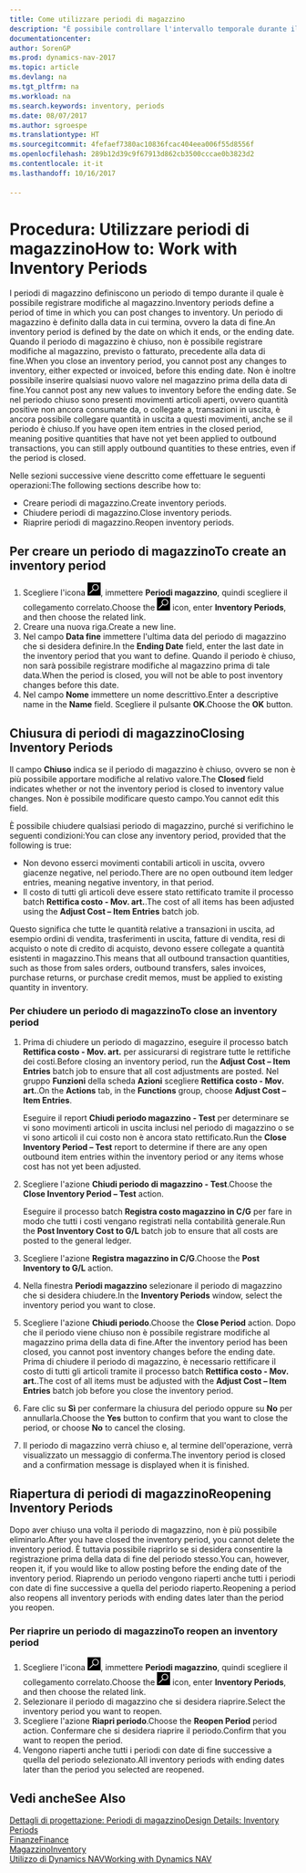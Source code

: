 ```yaml
---
title: Come utilizzare periodi di magazzino
description: "È possibile controllare l'intervallo temporale durante il quale si possono registrare modifiche al magazzino defininendo periodi di magazzino."
documentationcenter: 
author: SorenGP
ms.prod: dynamics-nav-2017
ms.topic: article
ms.devlang: na
ms.tgt_pltfrm: na
ms.workload: na
ms.search.keywords: inventory, periods
ms.date: 08/07/2017
ms.author: sgroespe
ms.translationtype: HT
ms.sourcegitcommit: 4fefaef7380ac10836fcac404eea006f55d8556f
ms.openlocfilehash: 289b12d39c9f67913d862cb3500cccae0b3823d2
ms.contentlocale: it-it
ms.lasthandoff: 10/16/2017

---
```

# <a name="how-to-work-with-inventory-periods"></a><span data-ttu-id="d03f6-103">Procedura: Utilizzare periodi di magazzino</span><span class="sxs-lookup"><span data-stu-id="d03f6-103">How to: Work with Inventory Periods</span></span>
<span data-ttu-id="d03f6-104">I periodi di magazzino definiscono un periodo di tempo durante il quale è possibile registrare modifiche al magazzino.</span><span class="sxs-lookup"><span data-stu-id="d03f6-104">Inventory periods define a period of time in which you can post changes to inventory.</span></span> <span data-ttu-id="d03f6-105">Un periodo di magazzino è definito dalla data in cui termina, ovvero la data di fine.</span><span class="sxs-lookup"><span data-stu-id="d03f6-105">An inventory period is defined by the date on which it ends, or the ending date.</span></span> <span data-ttu-id="d03f6-106">Quando il periodo di magazzino è chiuso, non è possibile registrare modifiche al magazzino, previsto o fatturato, precedente alla data di fine.</span><span class="sxs-lookup"><span data-stu-id="d03f6-106">When you close an inventory period, you cannot post any changes to inventory, either expected or invoiced, before this ending date.</span></span> <span data-ttu-id="d03f6-107">Non è inoltre possibile inserire qualsiasi nuovo valore nel magazzino prima della data di fine.</span><span class="sxs-lookup"><span data-stu-id="d03f6-107">You cannot post any new values to inventory before the ending date.</span></span> <span data-ttu-id="d03f6-108">Se nel periodo chiuso sono presenti movimenti articoli aperti, ovvero quantità positive non ancora consumate da, o collegate a, transazioni in uscita, è ancora possibile collegare quantità in uscita a questi movimenti, anche se il periodo è chiuso.</span><span class="sxs-lookup"><span data-stu-id="d03f6-108">If you have open item entries in the closed period, meaning positive quantities that have not yet been applied to outbound transactions, you can still apply outbound quantities to these entries, even if the period is closed.</span></span>  

<span data-ttu-id="d03f6-109">Nelle sezioni successive viene descritto come effettuare le seguenti operazioni:</span><span class="sxs-lookup"><span data-stu-id="d03f6-109">The following sections describe how to:</span></span>  

* <span data-ttu-id="d03f6-110">Creare periodi di magazzino.</span><span class="sxs-lookup"><span data-stu-id="d03f6-110">Create inventory periods.</span></span>  
* <span data-ttu-id="d03f6-111">Chiudere periodi di magazzino.</span><span class="sxs-lookup"><span data-stu-id="d03f6-111">Close inventory periods.</span></span>  
* <span data-ttu-id="d03f6-112">Riaprire periodi di magazzino.</span><span class="sxs-lookup"><span data-stu-id="d03f6-112">Reopen inventory periods.</span></span>  

## <a name="to-create-an-inventory-period"></a><span data-ttu-id="d03f6-113">Per creare un periodo di magazzino</span><span class="sxs-lookup"><span data-stu-id="d03f6-113">To create an inventory period</span></span>  
1. <span data-ttu-id="d03f6-114">Scegliere l'icona ![Cerca pagina o report](media/ui-search/search_small.png "icona Cerca pagina o report"), immettere **Periodi magazzino**, quindi scegliere il collegamento correlato.</span><span class="sxs-lookup"><span data-stu-id="d03f6-114">Choose the ![Search for Page or Report](media/ui-search/search_small.png "Search for Page or Report icon") icon, enter **Inventory Periods**, and then choose the related link.</span></span>  
2. <span data-ttu-id="d03f6-115">Creare una nuova riga.</span><span class="sxs-lookup"><span data-stu-id="d03f6-115">Create a new line.</span></span>  
3. <span data-ttu-id="d03f6-116">Nel campo **Data fine** immettere l'ultima data del periodo di magazzino che si desidera definire.</span><span class="sxs-lookup"><span data-stu-id="d03f6-116">In the **Ending Date** field, enter the last date in the inventory period that you want to define.</span></span> <span data-ttu-id="d03f6-117">Quando il periodo è chiuso, non sarà possibile registrare modifiche al magazzino prima di tale data.</span><span class="sxs-lookup"><span data-stu-id="d03f6-117">When the period is closed, you will not be able to post inventory changes before this date.</span></span>  
4. <span data-ttu-id="d03f6-118">Nel campo **Nome** immettere un nome descrittivo.</span><span class="sxs-lookup"><span data-stu-id="d03f6-118">Enter a descriptive name in the **Name** field.</span></span> <span data-ttu-id="d03f6-119">Scegliere il pulsante **OK**.</span><span class="sxs-lookup"><span data-stu-id="d03f6-119">Choose the **OK** button.</span></span>  

## <a name="closing-inventory-periods"></a><span data-ttu-id="d03f6-120">Chiusura di periodi di magazzino</span><span class="sxs-lookup"><span data-stu-id="d03f6-120">Closing Inventory Periods</span></span>  
<span data-ttu-id="d03f6-121">Il campo **Chiuso** indica se il periodo di magazzino è chiuso, ovvero se non è più possibile apportare modifiche al relativo valore.</span><span class="sxs-lookup"><span data-stu-id="d03f6-121">The **Closed** field indicates whether or not the inventory period is closed to inventory value changes.</span></span> <span data-ttu-id="d03f6-122">Non è possibile modificare questo campo.</span><span class="sxs-lookup"><span data-stu-id="d03f6-122">You cannot edit this field.</span></span>  

<span data-ttu-id="d03f6-123">È possibile chiudere qualsiasi periodo di magazzino, purché si verifichino le seguenti condizioni:</span><span class="sxs-lookup"><span data-stu-id="d03f6-123">You can close any inventory period, provided that the following is true:</span></span>  

* <span data-ttu-id="d03f6-124">Non devono esserci movimenti contabili articoli in uscita, ovvero giacenze negative, nel periodo.</span><span class="sxs-lookup"><span data-stu-id="d03f6-124">There are no open outbound item ledger entries, meaning negative inventory, in that period.</span></span>  
* <span data-ttu-id="d03f6-125">Il costo di tutti gli articoli deve essere stato rettificato tramite il processo batch **Rettifica costo - Mov. art.**.</span><span class="sxs-lookup"><span data-stu-id="d03f6-125">The cost of all items has been adjusted using the **Adjust Cost – Item Entries** batch job.</span></span>  

<span data-ttu-id="d03f6-126">Questo significa che tutte le quantità relative a transazioni in uscita, ad esempio ordini di vendita, trasferimenti in uscita, fatture di vendita, resi di acquisto o note di credito di acquisto, devono essere collegate a quantità esistenti in magazzino.</span><span class="sxs-lookup"><span data-stu-id="d03f6-126">This means that all outbound transaction quantities, such as those from sales orders, outbound transfers, sales invoices, purchase returns, or purchase credit memos, must be applied to existing quantity in inventory.</span></span>  

### <a name="to-close-an-inventory-period"></a><span data-ttu-id="d03f6-127">Per chiudere un periodo di magazzino</span><span class="sxs-lookup"><span data-stu-id="d03f6-127">To close an inventory period</span></span>  
1. <span data-ttu-id="d03f6-128">Prima di chiudere un periodo di magazzino, eseguire il processo batch **Rettifica costo - Mov. art.** per assicurarsi di registrare tutte le rettifiche dei costi.</span><span class="sxs-lookup"><span data-stu-id="d03f6-128">Before closing an inventory period, run the **Adjust Cost – Item Entries** batch job to ensure that all cost adjustments are posted.</span></span> <span data-ttu-id="d03f6-129">Nel gruppo **Funzioni** della scheda **Azioni** scegliere **Rettifica costo - Mov. art.**.</span><span class="sxs-lookup"><span data-stu-id="d03f6-129">On the **Actions** tab, in the **Functions** group, choose **Adjust Cost – Item Entries**.</span></span>  

     <span data-ttu-id="d03f6-130">Eseguire il report **Chiudi periodo magazzino - Test** per determinare se vi sono movimenti articoli in uscita inclusi nel periodo di magazzino o se vi sono articoli il cui costo non è ancora stato rettificato.</span><span class="sxs-lookup"><span data-stu-id="d03f6-130">Run the **Close Inventory Period – Test** report to determine if there are any open outbound item entries within the inventory period or any items whose cost has not yet been adjusted.</span></span>  
2. <span data-ttu-id="d03f6-131">Scegliere l'azione **Chiudi periodo di magazzino - Test**.</span><span class="sxs-lookup"><span data-stu-id="d03f6-131">Choose the **Close Inventory Period – Test** action.</span></span>  

     <span data-ttu-id="d03f6-132">Eseguire il processo batch **Registra costo magazzino in C/G** per fare in modo che tutti i costi vengano registrati nella contabilità generale.</span><span class="sxs-lookup"><span data-stu-id="d03f6-132">Run the **Post Inventory Cost to G/L** batch job to ensure that all costs are posted to the general ledger.</span></span>  
3. <span data-ttu-id="d03f6-133">Scegliere l'azione **Registra magazzino in C/G**.</span><span class="sxs-lookup"><span data-stu-id="d03f6-133">Choose the **Post Inventory to G/L** action.</span></span>  
4. <span data-ttu-id="d03f6-134">Nella finestra **Periodi magazzino** selezionare il periodo di magazzino che si desidera chiudere.</span><span class="sxs-lookup"><span data-stu-id="d03f6-134">In the **Inventory Periods** window, select the inventory period you want to close.</span></span>  
5. <span data-ttu-id="d03f6-135">Scegliere l'azione **Chiudi periodo**.</span><span class="sxs-lookup"><span data-stu-id="d03f6-135">Choose the **Close Period** action.</span></span> <span data-ttu-id="d03f6-136">Dopo che il periodo viene chiuso non è possibile registrare modifiche al magazzino prima della data di fine.</span><span class="sxs-lookup"><span data-stu-id="d03f6-136">After the inventory period has been closed, you cannot post inventory changes before the ending date.</span></span> <span data-ttu-id="d03f6-137">Prima di chiudere il periodo di magazzino, è necessario rettificare il costo di tutti gli articoli tramite il processo batch **Rettifica costo - Mov. art.**.</span><span class="sxs-lookup"><span data-stu-id="d03f6-137">The cost of all items must be adjusted with the **Adjust Cost – Item Entries** batch job before you close the inventory period.</span></span>  
6. <span data-ttu-id="d03f6-138">Fare clic su **Sì** per confermare la chiusura del periodo oppure su **No** per annullarla.</span><span class="sxs-lookup"><span data-stu-id="d03f6-138">Choose the **Yes** button to confirm that you want to close the period, or choose **No** to cancel the closing.</span></span>  
7. <span data-ttu-id="d03f6-139">Il periodo di magazzino verrà chiuso e, al termine dell'operazione, verrà visualizzato un messaggio di conferma.</span><span class="sxs-lookup"><span data-stu-id="d03f6-139">The inventory period is closed and a confirmation message is displayed when it is finished.</span></span>  

## <a name="reopening-inventory-periods"></a><span data-ttu-id="d03f6-140">Riapertura di periodi di magazzino</span><span class="sxs-lookup"><span data-stu-id="d03f6-140">Reopening Inventory Periods</span></span>  
<span data-ttu-id="d03f6-141">Dopo aver chiuso una volta il periodo di magazzino, non è più possibile eliminarlo.</span><span class="sxs-lookup"><span data-stu-id="d03f6-141">After you have closed the inventory period, you cannot delete the inventory period.</span></span> <span data-ttu-id="d03f6-142">È tuttavia possibile riaprirlo se si desidera consentire la registrazione prima della data di fine del periodo stesso.</span><span class="sxs-lookup"><span data-stu-id="d03f6-142">You can, however, reopen it, if you would like to allow posting before the ending date of the inventory period.</span></span> <span data-ttu-id="d03f6-143">Riaprendo un periodo vengono riaperti anche tutti i periodi con date di fine successive a quella del periodo riaperto.</span><span class="sxs-lookup"><span data-stu-id="d03f6-143">Reopening a period also reopens all inventory periods with ending dates later than the period you reopen.</span></span>  

### <a name="to-reopen-an-inventory-period"></a><span data-ttu-id="d03f6-144">Per riaprire un periodo di magazzino</span><span class="sxs-lookup"><span data-stu-id="d03f6-144">To reopen an inventory period</span></span>  
1. <span data-ttu-id="d03f6-145">Scegliere l'icona ![Cerca pagina o report](media/ui-search/search_small.png "icona Cerca pagina o report"), immettere **Periodi magazzino**, quindi scegliere il collegamento correlato.</span><span class="sxs-lookup"><span data-stu-id="d03f6-145">Choose the ![Search for Page or Report](media/ui-search/search_small.png "Search for Page or Report icon") icon, enter **Inventory Periods**, and then choose the related link.</span></span>  
2. <span data-ttu-id="d03f6-146">Selezionare il periodo di magazzino che si desidera riaprire.</span><span class="sxs-lookup"><span data-stu-id="d03f6-146">Select the inventory period you want to reopen.</span></span>  
3. <span data-ttu-id="d03f6-147">Scegliere l'azione **Riapri periodo**.</span><span class="sxs-lookup"><span data-stu-id="d03f6-147">Choose the **Reopen Period** period action.</span></span> <span data-ttu-id="d03f6-148">Confermare che si desidera riaprire il periodo.</span><span class="sxs-lookup"><span data-stu-id="d03f6-148">Confirm that you want to reopen the period.</span></span>  
4. <span data-ttu-id="d03f6-149">Vengono riaperti anche tutti i periodi con date di fine successive a quella del periodo selezionato.</span><span class="sxs-lookup"><span data-stu-id="d03f6-149">All inventory periods with ending dates later than the period you selected are reopened.</span></span>  

## <a name="see-also"></a><span data-ttu-id="d03f6-150">Vedi anche</span><span class="sxs-lookup"><span data-stu-id="d03f6-150">See Also</span></span>  
[<span data-ttu-id="d03f6-151">Dettagli di progettazione: Periodi di magazzino</span><span class="sxs-lookup"><span data-stu-id="d03f6-151">Design Details: Inventory Periods</span></span>](design-details-inventory-periods.md)  
[<span data-ttu-id="d03f6-152">Finanze</span><span class="sxs-lookup"><span data-stu-id="d03f6-152">Finance</span></span>](finance.md)  
[<span data-ttu-id="d03f6-153">Magazzino</span><span class="sxs-lookup"><span data-stu-id="d03f6-153">Inventory</span></span>](inventory-manage-inventory.md)  
[<span data-ttu-id="d03f6-154">Utilizzo di Dynamics NAV</span><span class="sxs-lookup"><span data-stu-id="d03f6-154">Working with Dynamics NAV</span></span>](ui-work-product.md)

